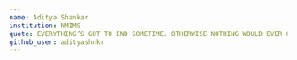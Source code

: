 ```yaml
---
name: Aditya Shankar
institution: NMIMS
quote: EVERYTHING’S GOT TO END SOMETIME. OTHERWISE NOTHING WOULD EVER GET STARTED.
github_user: adityashnkr
---
```

